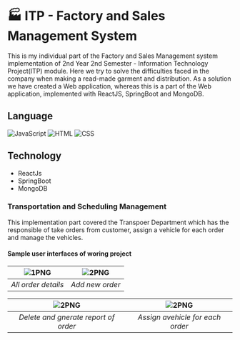 # 🏭 ITP - Factory and Sales Management System
This is my individual part of the Factory and Sales Management system implementation of 2nd Year 2nd Semester - Information Technology Project(ITP) module. Here we try to solve the difficulties faced in the company when making a read-made garment and distribution. As a solution we have created a Web application, whereas this is a part of the Web application, implemented with ReactJS, SpringBoot and MongoDB.

## Language 

![JavaScript](https://img.shields.io/badge/Language-JavaScript-orange)
![HTML](https://img.shields.io/badge/Language-HTML-green)
![CSS](https://img.shields.io/badge/Language-CSS-blue)

## Technology 
* ReactJs
* SpringBoot
* MongoDB

### Transportation and Scheduling Management
This implementation part covered the Transpoer Department which has the responsible of take orders from customer, assign a vehicle for each order and manage the vehicles.


#### Sample user interfaces of woring project

| <img alt="1PNG" src="https://user-images.githubusercontent.com/57215584/96396036-ced13e80-11e3-11eb-8659-d1fe565099b3.png"> |<img  alt="2PNG" a src="https://user-images.githubusercontent.com/57215584/96954886-fd1b8a80-1511-11eb-992a-2105756ecd3d.png">
|:--:|:--:|
| *All order details* | *Add new order* |

| <img alt="2PNG"  src="https://user-images.githubusercontent.com/57215584/96954945-1e7c7680-1512-11eb-8369-622ff0b76bc6.png"> | <img  alt="2PNG" src="https://user-images.githubusercontent.com/57215584/96954986-3522cd80-1512-11eb-91b5-ae2d0e2ec5bf.png">
|:--:|:--:|
| *Delete and gnerate report of order* | *Assign avehicle for each order* |

